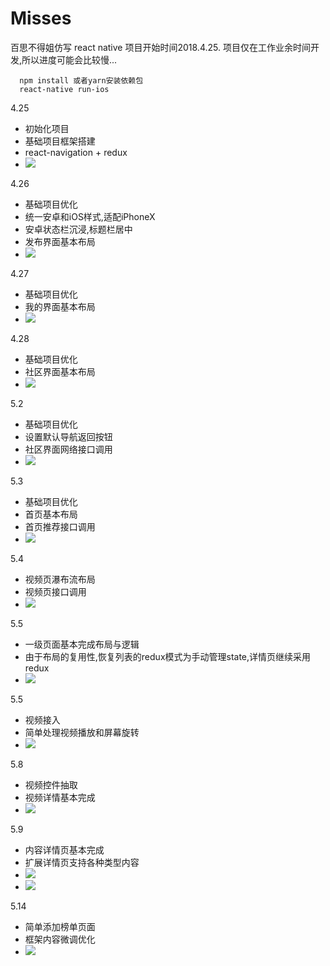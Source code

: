 # Misses
百思不得姐仿写
react native
项目开始时间2018.4.25.
项目仅在工作业余时间开发,所以进度可能会比较慢...

```
  npm install 或者yarn安装依赖包
  react-native run-ios
```

4.25
* 初始化项目
* 基础项目框架搭建
* react-navigation + redux
* ![](./exhibition/1.png)

4.26
* 基础项目优化
* 统一安卓和iOS样式,适配iPhoneX
* 安卓状态栏沉浸,标题栏居中
* 发布界面基本布局
* ![](./exhibition/2.png)

4.27
* 基础项目优化
* 我的界面基本布局
* ![](./exhibition/3.png)

4.28
* 基础项目优化
* 社区界面基本布局
* ![](./exhibition/4.png)

5.2
* 基础项目优化
* 设置默认导航返回按钮
* 社区界面网络接口调用
* ![](./exhibition/5.png)

5.3
* 基础项目优化
* 首页基本布局
* 首页推荐接口调用
* ![](./exhibition/6.png)

5.4
* 视频页瀑布流布局
* 视频页接口调用
* ![](./exhibition/7.png)

5.5
* 一级页面基本完成布局与逻辑
* 由于布局的复用性,恢复列表的redux模式为手动管理state,详情页继续采用redux
* ![](./exhibition/8.png)

5.5
* 视频接入
* 简单处理视频播放和屏幕旋转
* ![](./exhibition/9.gif)

5.8
* 视频控件抽取
* 视频详情基本完成
* ![](./exhibition/10.gif)

5.9
* 内容详情页基本完成
* 扩展详情页支持各种类型内容
* ![](./exhibition/11.gif)
* ![](./exhibition/11.png)

5.14
* 简单添加榜单页面
* 框架内容微调优化
* ![](./exhibition/12.png)

